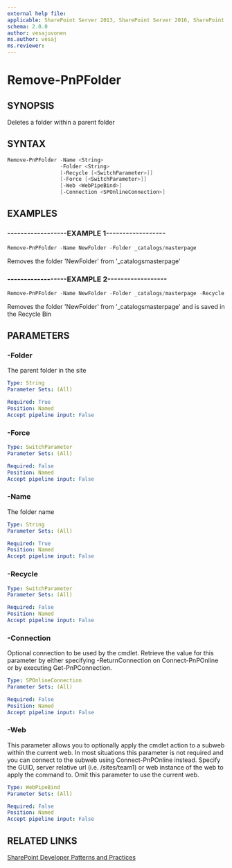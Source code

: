 ```yaml
---
external help file:
applicable: SharePoint Server 2013, SharePoint Server 2016, SharePoint Online
schema: 2.0.0
author: vesajuvonen
ms.author: vesaj
ms.reviewer:
---
```

# Remove-PnPFolder

## SYNOPSIS
Deletes a folder within a parent folder

## SYNTAX 

```powershell
Remove-PnPFolder -Name <String>
                 -Folder <String>
                 [-Recycle [<SwitchParameter>]]
                 [-Force [<SwitchParameter>]]
                 [-Web <WebPipeBind>]
                 [-Connection <SPOnlineConnection>]
```

## EXAMPLES

### ------------------EXAMPLE 1------------------
```powershell
Remove-PnPFolder -Name NewFolder -Folder _catalogs/masterpage
```

Removes the folder 'NewFolder' from '_catalogsmasterpage'

### ------------------EXAMPLE 2------------------
```powershell
Remove-PnPFolder -Name NewFolder -Folder _catalogs/masterpage -Recycle
```

Removes the folder 'NewFolder' from '_catalogsmasterpage' and is saved in the Recycle Bin

## PARAMETERS

### -Folder
The parent folder in the site

```yaml
Type: String
Parameter Sets: (All)

Required: True
Position: Named
Accept pipeline input: False
```

### -Force


```yaml
Type: SwitchParameter
Parameter Sets: (All)

Required: False
Position: Named
Accept pipeline input: False
```

### -Name
The folder name

```yaml
Type: String
Parameter Sets: (All)

Required: True
Position: Named
Accept pipeline input: False
```

### -Recycle


```yaml
Type: SwitchParameter
Parameter Sets: (All)

Required: False
Position: Named
Accept pipeline input: False
```

### -Connection
Optional connection to be used by the cmdlet. Retrieve the value for this parameter by either specifying -ReturnConnection on Connect-PnPOnline or by executing Get-PnPConnection.

```yaml
Type: SPOnlineConnection
Parameter Sets: (All)

Required: False
Position: Named
Accept pipeline input: False
```

### -Web
This parameter allows you to optionally apply the cmdlet action to a subweb within the current web. In most situations this parameter is not required and you can connect to the subweb using Connect-PnPOnline instead. Specify the GUID, server relative url (i.e. /sites/team1) or web instance of the web to apply the command to. Omit this parameter to use the current web.

```yaml
Type: WebPipeBind
Parameter Sets: (All)

Required: False
Position: Named
Accept pipeline input: False
```

## RELATED LINKS

[SharePoint Developer Patterns and Practices](https://aka.ms/sppnp)
